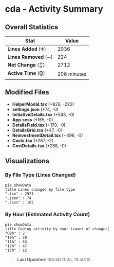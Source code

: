 # cda - Activity Summary 

## Overall Statistics

| Stat                   | Value                                                             |
| ---------------------- | ----------------------------------------------------------------- |
| **Lines Added** (➕)   | 2936                                          |
| **Lines Removed** (➖) | 224                                        |
| **Net Change** (↕)    | 2712                |
| **Active Time** (⌚)   | 206 minutes |


## Modified Files
- **HelperModal.tsx** (+826, -222)
- **settings.json** (+74, -0)
- **InitiativeDetails.tsx** (+583, -0)
- **App.scss** (+165, -0)
- **DetailsField.tsx** (+170, -0)
- **DetailsGrid.tsx** (+47, -0)
- **ReinvestmentDetail.tsx** (+496, -0)
- **Costs.tsx** (+287, -2)
- **CostDetails.tsx** (+288, -0)

## Visualizations

### By File Type (Lines Changed)

```mermaid
pie showData
title Lines changed by file type
".tsx" : 2921
".json" : 74
".scss" : 165
```

### By Hour (Estimated Activity Count)

```mermaid
pie showData
title Coding activity by hour (count of changes)
"09h" : 2
"10h" : 20
"11h" : 63
"12h" : 47
"13h" : 12
```


> **Last Updated:** 08/04/2025, 13:50:12